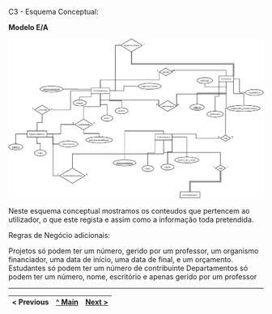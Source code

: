 C3 - Esquema Conceptual:

**Modelo E/A**

<img title="Diagrama" alt="Diagrama" src="/Momento 2 - G04/Diagram1.png">

Neste esquema conceptual mostramos os conteudos que pertencem ao utilizador, o que este regista e assim como a informação toda pretendida.

Regras de Negócio adicionais:

Projetos só podem ter um número, gerido por um professor, um organismo financiador, uma data de início, uma data de final, e um orçamento.
Estudantes só podem ter um número de contribuinte
Departamentos só podem ter um número, nome, escritório e apenas gerido por um professor


---
< Previous | [^ Main](https://github.com/exemploTrabalho/reportSIBD/) | [Next >](rebd01.md)
:--- | :---: | ---: 